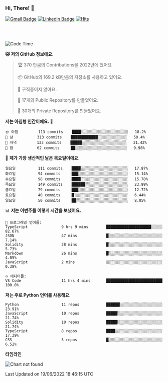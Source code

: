 ### Hi, There! 👋


[![Gmail Badge](https://img.shields.io/badge/-725psh@gmail.com-c14438?style=flat&logo=Gmail&logoColor=white&link=mailto:725psh@gmail.com)](mailto:725psh@gmail.com) 
[![Linkedin Badge](https://img.shields.io/badge/-soohanpark-0072b1?style=flat&logo=Linkedin&logoColor=white&link=https://www.linkedin.com/in/soohanpark/)](https://www.linkedin.com/in/soohanpark/) 
[![Hits](https://hits.seeyoufarm.com/api/count/incr/badge.svg?url=https%3A%2F%2Fgithub.com%2FSoohan-Park&count_bg=%23000000&title_bg=%23828282&icon=gradle.svg&icon_color=%23FFFFFF&title=Visited&edge_flat=false)](https://hits.seeyoufarm.com)  

<br />
<br />

<!--START_SECTION:waka-->
![Code Time](http://img.shields.io/badge/Code%20Time-39%20hrs%2014%20mins-blue)

**🐱 저의 GitHub 정보에요.** 

> 🏆 370 만큼의 Contributions을 2022년에 했어요
 > 
> 📦 GitHub의 169.2 kB만큼의 저장소를 사용하고 있어요. 
 > 
> 🚫 구직중이지 않아요.
 > 
> 📜 17개의 Public Repository를 만들었어요. 
 > 
> 🔑 30개의 Private Repository를 만들었어요.  
 > 
**저는 아침형 인간이에요. 🐤** 

```text
🌞 아침         113 commits    ████░░░░░░░░░░░░░░░░░░░░░   18.2% 
🌆 낮　         313 commits    ████████████░░░░░░░░░░░░░   50.4% 
🌃 저녁         133 commits    █████░░░░░░░░░░░░░░░░░░░░   21.42% 
🌙 밤　         62 commits     ██░░░░░░░░░░░░░░░░░░░░░░░   9.98%

```
📅 **제가 가장 생산적인 날은 목요일이에요.** 

```text
월요일          111 commits    ████░░░░░░░░░░░░░░░░░░░░░   17.87% 
화요일          94 commits     ███░░░░░░░░░░░░░░░░░░░░░░   15.14% 
수요일          98 commits     ████░░░░░░░░░░░░░░░░░░░░░   15.78% 
목요일          149 commits    ██████░░░░░░░░░░░░░░░░░░░   23.99% 
금요일          79 commits     ███░░░░░░░░░░░░░░░░░░░░░░   12.72% 
토요일          40 commits     █░░░░░░░░░░░░░░░░░░░░░░░░   6.44% 
일요일          50 commits     ██░░░░░░░░░░░░░░░░░░░░░░░   8.05%

```


📊 **저는 이번주를 이렇게 시간을 보냈어요.** 

```text
💬 프로그래밍 언어들: 
TypeScript               9 hrs 9 mins        ████████████████████░░░░░   82.67% 
JSON                     47 mins             █░░░░░░░░░░░░░░░░░░░░░░░░   7.14% 
Solidity                 38 mins             █░░░░░░░░░░░░░░░░░░░░░░░░   5.73% 
Markdown                 26 mins             █░░░░░░░░░░░░░░░░░░░░░░░░   4.05% 
JavaScript               2 mins              ░░░░░░░░░░░░░░░░░░░░░░░░░   0.38%

🔥 에디터들: 
VS Code                  11 hrs 4 mins       █████████████████████████   100.0%

```

**저는 주로 Python 언어를 사용해요.** 

```text
Python                   11 repos            ██████░░░░░░░░░░░░░░░░░░░   23.91% 
JavaScript               10 repos            █████░░░░░░░░░░░░░░░░░░░░   21.74% 
Solidity                 10 repos            █████░░░░░░░░░░░░░░░░░░░░   21.74% 
TypeScript               8 repos             ████░░░░░░░░░░░░░░░░░░░░░   17.39% 
CSS                      3 repos             █░░░░░░░░░░░░░░░░░░░░░░░░   6.52%

```


**타임라인**

![Chart not found](https://raw.githubusercontent.com/Soohan-Park/Soohan-Park/master/charts/bar_graph.png) 


 Last Updated on 19/06/2022 18:46:15 UTC
<!--END_SECTION:waka-->
